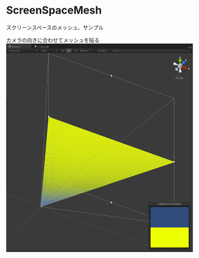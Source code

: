 ScreenSpaceMesh
===============
スクリーンスペースのメッシュ、サンプル

カメラの向きに合わせてメッシュを貼る![エディタでの表示](ScreenCapture01.png)
